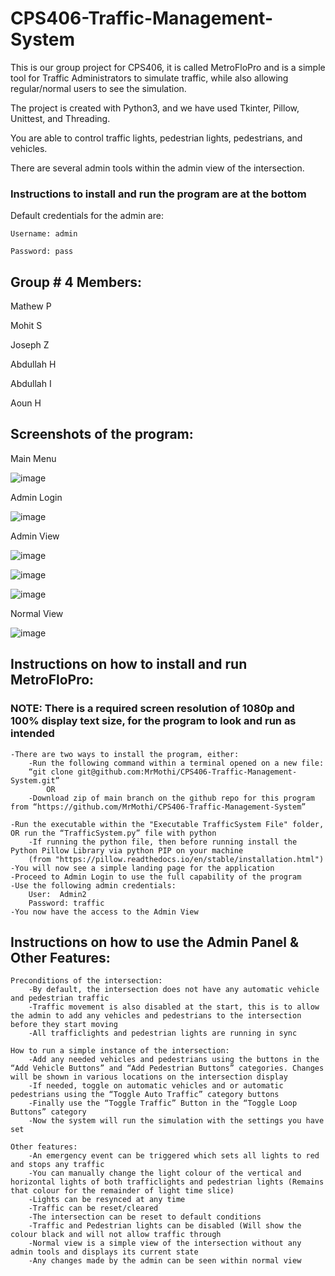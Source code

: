# CPS406-Traffic-Management-System

This is our group project for CPS406, it is called MetroFloPro and is a simple tool for Traffic Administrators to simulate traffic, while also allowing regular/normal users to see the simulation.

The project is created with Python3, and we have used Tkinter, Pillow, Unittest, and Threading.

You are able to control traffic lights, pedestrian lights, pedestrians, and vehicles.

There are several admin tools within the admin view of the intersection.

### Instructions to install and run the program are at the bottom

Default credentials for the admin are: 
    
    Username: admin
    
    Password: pass



## Group # 4 Members:
Mathew P

Mohit S

Joseph Z

Abdullah H

Abdullah I

Aoun H

## Screenshots of the program:

Main Menu

![image](https://user-images.githubusercontent.com/90167278/231909876-d4f42593-2b2b-40ff-96a5-a8e40242d612.png)

Admin Login

![image](https://user-images.githubusercontent.com/90167278/231909900-5a0cade7-cfeb-4867-a21c-ab9adf83ad08.png)

Admin View

![image](https://user-images.githubusercontent.com/90167278/231909848-b3d2773b-2653-4b22-b5c6-0f1e6af2e2e1.png)

![image](https://user-images.githubusercontent.com/90167278/231909675-e953af52-7d4f-4087-8e92-8404960cd736.png)

![image](https://user-images.githubusercontent.com/90167278/231909756-50189bdc-ab51-41ee-964e-29f265afa007.png)

Normal View

![image](https://user-images.githubusercontent.com/90167278/231910029-f5babfe4-311f-4204-8f9a-bbdee6a7b615.png)


## Instructions on how to install and run MetroFloPro:

### NOTE: There is a required screen resolution of 1080p and 100% display text size, for the program to look and run as intended

    -There are two ways to install the program, either:
        -Run the following command within a terminal opened on a new file: 
        “git clone git@github.com:MrMothi/CPS406-Traffic-Management-System.git”
            OR
        -Download zip of main branch on the github repo for this program from “https://github.com/MrMothi/CPS406-Traffic-Management-System”

    -Run the executable within the "Executable TrafficSystem File" folder, OR run the “TrafficSystem.py” file with python
        -If running the python file, then before running install the Python Pillow Library via python PIP on your machine              
        (from "https://pillow.readthedocs.io/en/stable/installation.html")
    -You will now see a simple landing page for the application
    -Proceed to Admin Login to use the full capability of the program
    -Use the following admin credentials:
        User:  Admin2
        Password: traffic
    -You now have the access to the Admin View





## Instructions on how to use the Admin Panel & Other Features:

    Preconditions of the intersection:
        -By default, the intersection does not have any automatic vehicle and pedestrian traffic
        -Traffic movement is also disabled at the start, this is to allow the admin to add any vehicles and pedestrians to the intersection before they start moving
        -All trafficlights and pedestrian lights are running in sync

    How to run a simple instance of the intersection:
        -Add any needed vehicles and pedestrians using the buttons in the “Add Vehicle Buttons” and “Add Pedestrian Buttons” categories. Changes will be shown in various locations on the intersection display
        -If needed, toggle on automatic vehicles and or automatic pedestrians using the “Toggle Auto Traffic” category buttons
        -Finally use the “Toggle Traffic” Button in the “Toggle Loop Buttons” category
        -Now the system will run the simulation with the settings you have set

    Other features: 
        -An emergency event can be triggered which sets all lights to red and stops any traffic
        -You can manually change the light colour of the vertical and horizontal lights of both trafficlights and pedestrian lights (Remains that colour for the remainder of light time slice)
        -Lights can be resynced at any time
        -Traffic can be reset/cleared
        -The intersection can be reset to default conditions
        -Traffic and Pedestrian lights can be disabled (Will show the colour black and will not allow traffic through
        -Normal view is a simple view of the intersection without any admin tools and displays its current state
        -Any changes made by the admin can be seen within normal view
